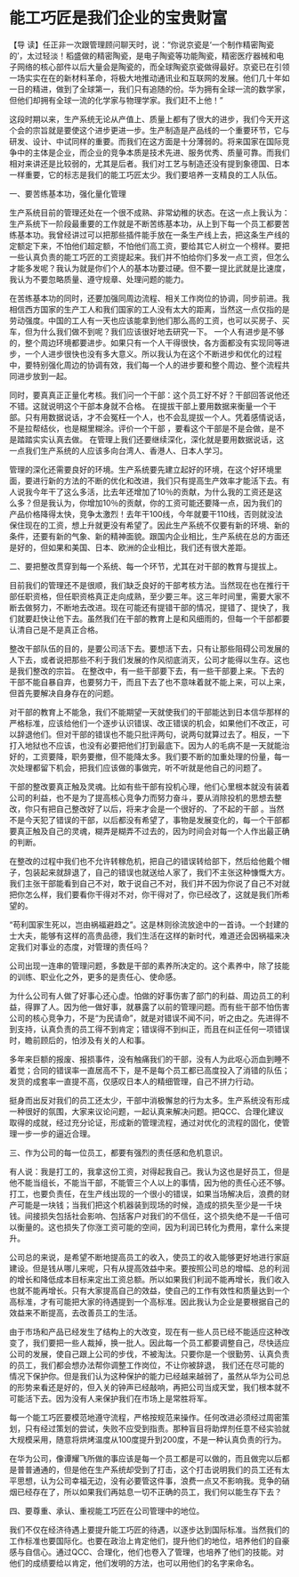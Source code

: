 # 能工巧匠是我们企业的宝贵财富

【导 读】任正非一次跟管理顾问聊天时，说：“你说京瓷是‘一个制作精密陶瓷的’，太过轻淡！稻盛做的精密陶瓷，是电子陶瓷等功能陶瓷，精密医疗器械和电子网络的核心部件以后大量会是陶瓷的，而全球陶瓷京瓷做得最好。京瓷已在引领一场实实在在的新材料革命，将极大地推动通讯业和互联网的发展。他们几十年如一日的精进，做到了全球第一，我们只有追随的份。华为拥有全球一流的数学家，但他们却拥有全球一流的化学家与物理学家。我们赶不上他！”

这段时期以来，生产系统无论从产值上、质量上都有了很大的进步，我们今天开这个会的宗旨就是要使这个进步更进一步。生产制造是产品线的一个重要环节，它与研发、设计、中试同样的重要。而我们在这方面是十分薄弱的。将来国家在国际竞争中的主体是企业，而企业的竞争本质是技术先进、服务优秀、质量可靠。而我们相对来讲还是比较弱的，尤其是后者。我们对工艺与制造还没有提到象德国、日本一样重要，它的标志是我们的能工巧匠太少。我们要培养一支精良的工人队伍。

一、要苦练基本功，强化量化管理

生产系统目前的管理还处在一个很不成熟、非常幼稚的状态。在这一点上我认为：生产系统下一阶段最重要的工作就是不断苦练基本功，从上到下每一个员工都要苦练基本功。我曾经讲过可以把那些插件能手放在一条生产线上去，把这条生产线的定额定下来，不怕他们超定额，不怕他们高工资，要给其它人树立一个榜样。要把一些认真负责的能工巧匠的工资提起来。我们并不怕给你们多发一点工资，但怎么才能多发呢？我认为就是你们个人的基本功要过硬。但不要一提比武就是比速度，我认为不要忽略质量、遵守规章、处理问题的能力。

在苦练基本功的同时，还要加强同周边流程、相关工作岗位的协调，同步前进。我相信西方国家的生产工人和我们国家的工人没有太大的距离，当然这一点仅指的是劳动强度。中国的工人有一天也应该能拿到他们那么高的工资，也可以买房子、买车，但为什么我们做不到呢？我们应该很好地去研究一下。 一个人有进步是不够的，整个周边环境都要进步。如果只有一个人干得很快，各方面都没有实现同等进步，一个人进步很快也没有多大意义。所以我认为在这个不断进步和优化的过程中，要特别强化周边的协调有效，我们每一个人的进步要和整个周边、整个流程共同进步放到一起。

同时，要真真正正量化考核。我们问一个干部：这个员工好不好？干部回答说他还不错。这就说明这个干部本身就不合格。 在提拔干部上要用数据来衡量一个干部。只有用数据说话，才不会冤枉一个人，也不会乱提拔一个人。凭着感情说话，不是拉帮结伙，也是糊里糊涂。评价一个干部 ，要看这个干部是不是会做，是不是踏踏实实认真去做。 在管理上我们还要继续深化，深化就是要用数据说话，这一点我们生产系统的人应该多向台湾人、香港人、日本人学习。

管理的深化还需要良好的环境。生产系统要先建立起好的环境，在这个好环境里面，要进行新的方法的不断的优化和改进，我们只有提高生产效率才能活下去。有人说我今年干了这么多活，比去年还增加了10％的贡献，为什么我的工资还是这么多？但是我认为，你增加10％的贡献，你的工资可能还要降一点，因为我们的产品价格降得太快，竞争太激烈！去年干100线，今年就要干110线，否则就没法保住现在的工资，想上升就更没有希望了。因此生产系统不仅要有新的环境、新的条件，还要有新的气象、新的精神面貌。跟国内企业相比，生产系统在总的方面还是好的，但如果和美国、日本、欧洲的企业相比，我们还有很大差距。

二、要把整改贯穿到每一个系统、每一个环节，尤其在对干部的教育与提拔上。

目前我们的管理还不是很顺，我们缺乏良好的干部考核方法。当然现在也在推行干部任职资格，但任职资格真正走向成熟，至少要三年。这三年时间里，需要大家不断去做努力，不断地去改进。现在可能还有提错干部的情况，提错了、提快了，我们就要赶快让他下去。虽然我们在干部的教育上是和风细雨的，但每一个干部都要认清自己是不是真正合格。

整改干部队伍的目的，是要公司活下去。要想活下去，只有让那些阻碍公司发展的人下去，或者说把那些不利于我们发展的作风彻底消灭，公司才能得以生存。这也是我们整改的宗旨。 在整改中，有一些干部要下去，有一些干部要上来。下去的干部不能自暴自弃，也要努力干，而且下去了也不意味着就不能上来，可以上来，但首先要解决自身存在的问题。

对干部的教育上不能急，我们不能期望一天就使我们的干部能达到日本信华那样的严格标准，应该给他们一个逐步认识错误、改正错误的机会，如果他们不改正，可以辞退他们。但对干部的错误也不能只批评两句，说两句就算过去了。相反，一下打入地狱也不应该，也没有必要把他们打到最底下。因为人的毛病不是一天就能治好的，工资要降，职务要撤，但不能降太多。我们要不断的加重处理的份量，每一次处理都留下机会，把我们应该做的事做完，听不听就是他自己的问题了。

干部的整改要真正触及灵魂。比如有些干部有投机心理，他们心里根本就没有装着公司的利益，也不是为了提高核心竞争力而努力奋斗，要从消除投机的思想去整改，你只有把自己整改好了以后，将来才会是一个很好的、了不起的干部 。当然不是今天犯了错误的干部，以后都没有希望了，事物是发展变化的，每一个干部都要真正触及自己的灵魂，糊弄是糊弄不过去的，因为时间会对每一个人作出最正确的判断。

在整改的过程中我们也不允许转稼危机，把自己的错误转给部下，然后给他戴个帽子，包装起来就辞退了，自己的错误也就送给人家了，我们不主张这种慷慨大方。我们主张干部能看到自己不对，敢于说自己不对，我们并不因为你说了自己不对就把你怎么样，我们要看你干得对不对，你干得对了，你已经改了，这就是我们所希望的。

“苟利国家生死以，岂由祸福避趋之”。这是林则徐流放途中的一首诗。一个封建的士大夫，能够有这样的高贵品德，我们生活在这样的新时代，难道还会因祸福来决定我们对事业的态度，对管理的责任吗？

公司出现一连串的管理问题，多数是干部的素养所决定的。这个素养中，除了技能的训练、职业化之外，更多的是责任心、使命感。

为什么公司有人做了好事心还心虚。怕做的好事伤害了部门的利益、周边员工的利益，得罪了人。因为他一做好事，就暴露了以前的管理问题。而有些干部不怕伤害公司的核心竞争力，不是“为民请命”，就是对错误不闻不问，听之由之。先进得不到支持，认真负责的员工得不到肯定；错误得不到纠正，而且在纠正任何一项错误时，瞻前顾后的，怕涉及有关的人和事。

多年来巨额的报废、报损事件，没有触痛我们的干部，没有人为此呕心沥血到睡不着觉；合同的错误率一直居高不下，是不是每个员工都已高度投入了消错的队伍；发货的成套率一直提不高，仅感叹日本人的精细管理，自己不拼力行动。

挺身而出反对我们的员工还太少，干部中消极懈怠的行为太多。生产系统没有形成一种很好的氛围，大家来议论问题，一起认真来解决问题。把QCC、合理化建议取得的成就，经过充分论证，形成新的管理流程，通过对优化的流程的固化，使管理一步一步的逼近合理。

三、作为公司的每一位员工，都要有强烈的责任感和危机意识。

有人说：我是打工的，我拿这份工资，对得起我自己。我认为这也是好员工，但是他不能当组长，不能当干部，不能管三个人以上的事情，因为他的责任心还不够。打工，也要负责任，在生产线出现的一个很小的错误，如果当场解决后，浪费的财产可能是一块钱；当我们把这个机器装到现场的时候，造成的损失至少是一千块钱。间接损失包括社会影响、包括客户对我们的不信任，这个损失绝不是一千倍可以衡量的。这也损失了你涨工资可能的空间，因为利润已转化为费用，拿什么来提升。

公司总的来说，是希望不断地提高员工的收入，使员工的收入能够更好地进行家庭建设。但是钱从哪儿来呢，只有从提高效益中来。要按照公司总的增幅、总的利润的增长和降低成本目标来定出工资总额。所以如果我们利润不能再增长，我们收入也就不能再增长。只有大家提高自己的效益，使自己的工作有效性和质量达到一个高标准，才有可能把大家的待遇提到一个高标准。因此我认为企业是要根据自己的效益来不断提高，去改善员工的生活。

由于市场和产品已经发生了结构上的大改变，现在有一些人员已经不能适应这种改变了，我们要把一些人裁掉，换一批人。因此每一个员工都要调整自己，尽快适应公司的发展，使自己跟上公司的步伐，不被淘汰。只要你是一个很勤劳、认真负责的员工，我们都会想办法帮你调整工作岗位，不让你被辞退， 我们还在尽可能的情况下保护你。但是我们认为这种保护的能力已经越来越弱了，虽然从华为公司总的形势来看还是好的，但入关的钟声已经敲响，再把公司当成天堂，我们根本就不可能活下去。因为没有人来保护我们在市场上是常胜将军。

每一个能工巧匠要模范地遵守流程，严格按规范来操作。任何改进必须经过周密策划，只有经过策划的尝试，失败不应受到指责。那种盲目将助焊剂任意不经实验就大规模采用，随意将烘烤温度从100度提升到200度，不是一种认真负责的行为。

在华为公司，像谭耀飞所做的事应该是每一个员工都是可以做的，而且做完以后都是普普通通的，但是他在生产系统却受到了打击，这个打击说明我们的员工还有太平思想，认为公司幸福无边，没有必要管这件事，浪费一点又不影响我。竞争的硝烟已经存在了，所以如果我们再姑息一切不正确的员工，我们何以能生存下去？

四、要尊重、承认、重视能工巧匠在公司管理中的地位。

我们不仅在经济待遇上要提升能工巧匠的待遇，以逐步达到国际标准。当然我们的工作标准也要国际化。也要在政治上肯定他们，提升他们的地位，培养他们的自豪感与自信心。通过QCC、合理化，他们也卷入了管理，也培养了他们的技能。对他们的成绩要给以肯定，他们发明的方法，也可以用他们的名字来命名。

